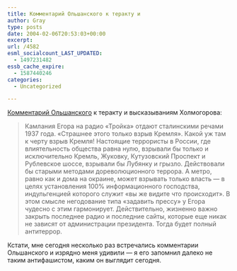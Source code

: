 ```yaml
---
title: Комментарий Ольшанского к теракту и
author: Gray
type: posts
date: 2004-02-06T20:53:03+00:00
excerpt:
url: /4582
esml_socialcount_LAST_UPDATED:
  - 1497231482
essb_cache_expire:
  - 1587440246
categories:
  - Uncategorized

---
```








<a href="http://www.livejournal.com/users/olshansky/447524.html" target="_blank">Комментарий Ольшанского</a> к теракту и высказываниям Холмогорова:

> Камлания Егора на радио &#171;Тройка&#187; отдают сталинскими речами 1937 года. &#171;Страшнее этого только взрыв Кремля&#187;. Какой уж там к черту взрыв Кремля! Настоящие террористы в России, где влиятельность общества равна нулю, взрывали бы только и исключительно Кремль, Жуковку, Кутузовский Проспект и Рублевское шоссе, взрывали бы Лубянку и грызло. Действовали бы старыми методами дореволюционного террора. А метро, равно как и дома на окраине, может взрывать только власть &#8212; в целях установления 100% информационного господства, индульгенцией которого служит &#171;вы же видите что происходит&#187;. В этом смысле негодование типа &#171;задавить прессу&#187; у Егора чудесно с этим гармонирует. Действительно, жизненно важно закрыть последнее радио и последние сайты, которые еще никак не зависят от администрации президента. Тогда будет полный антитеррор. 

Кстати, мне сегодня несколько раз встречались комментарии Ольшанского и изрядно меня удивили &#8212; я его запомнил далеко не таким антифашистом, каким он выглядит сегодня.